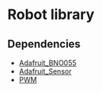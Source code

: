 # Robot library

## Dependencies
* [Adafruit_BNO055](https://github.com/adafruit/Adafruit_BNO055)
* [Adafruit_Sensor](https://github.com/adafruit/Adafruit_Sensor)
* [PWM](https://github.com/terryjmyers/PWM)